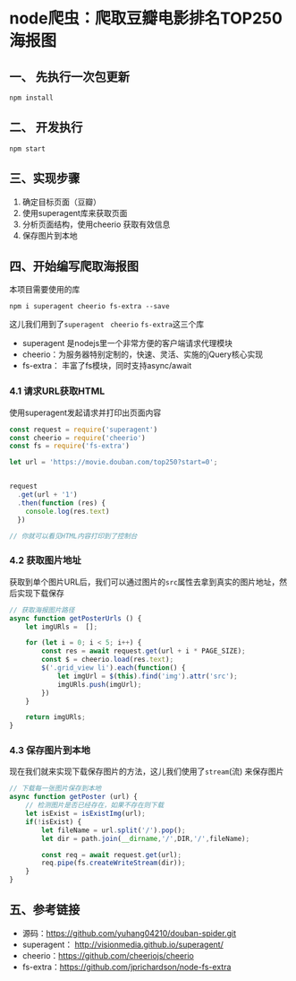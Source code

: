 # node爬虫：爬取豆瓣电影排名TOP250海报图


## 一、 先执行一次包更新
`npm install`

## 二、 开发执行
`npm start`


## 三、实现步骤

1. 确定目标页面（豆瓣）
2. 使用superagent库来获取页面
3. 分析页面结构，使用cheerio 获取有效信息
4. 保存图片到本地


## 四、开始编写爬取海报图


本项目需要使用的库

```
npm i superagent cheerio fs-extra --save
```

这儿我们用到了`superagent` ` cheerio` `fs-extra`这三个库

- superagent 是nodejs里一个非常方便的客户端请求代理模块
- cheerio：为服务器特别定制的，快速、灵活、实施的jQuery核心实现
- fs-extra： 丰富了fs模块，同时支持async/await

### 4.1 请求URL获取HTML

使用superagent发起请求并打印出页面内容

```javascript
const request = require('superagent')
const cheerio = require('cheerio')
const fs = require('fs-extra')

let url = 'https://movie.douban.com/top250?start=0';


request
  .get(url + '1')
  .then(function (res) {
    console.log(res.text)
  })

// 你就可以看见HTML内容打印到了控制台
```


### 4.2 获取图片地址

获取到单个图片URL后，我们可以通过图片的`src`属性去拿到真实的图片地址，然后实现下载保存

```javascript
// 获取海报图片路径
async function getPosterUrls () {
    let imgURls =  [];

    for (let i = 0; i < 5; i++) {
        const res = await request.get(url + i * PAGE_SIZE);
        const $ = cheerio.load(res.text);
        $('.grid_view li').each(function() {
            let imgUrl = $(this).find('img').attr('src');
            imgURls.push(imgUrl);
        })
    }

    return imgURls;
}

```

### 4.3 保存图片到本地

现在我们就来实现下载保存图片的方法，这儿我们使用了`stream`(流) 来保存图片

```javascript
// 下载每一张图片保存到本地
async function getPoster (url) {
    // 检测图片是否已经存在，如果不存在则下载
    let isExist = isExistImg(url);
    if(!isExist) {
        let fileName = url.split('/').pop();
        let dir = path.join(__dirname,'/',DIR,'/',fileName);

        const req = await request.get(url);
        req.pipe(fs.createWriteStream(dir));
    }
}
```



## 五、参考链接

- 源码：https://github.com/yuhang04210/douban-spider.git
- superagent： http://visionmedia.github.io/superagent/
- cheerio：https://github.com/cheeriojs/cheerio
- fs-extra：https://github.com/jprichardson/node-fs-extra

